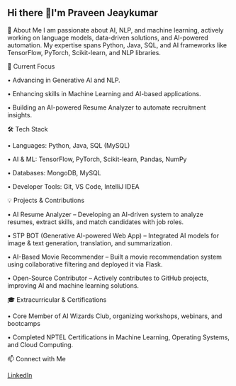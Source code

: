 ## Hi there 👋I'm Praveen Jeaykumar

🚀 About Me
I am passionate about AI, NLP, and machine learning, actively working on language models, data-driven solutions, and AI-powered automation. 
My expertise spans Python, Java, SQL, and AI frameworks like TensorFlow, PyTorch, Scikit-learn, and NLP libraries.

🔭 Current Focus

•	Advancing in Generative AI and NLP.

•	Enhancing skills in Machine Learning and AI-based applications.

•	Building an AI-powered Resume Analyzer to automate recruitment insights.

🛠️ Tech Stack

•	Languages: Python, Java, SQL (MySQL)

•	AI & ML: TensorFlow, PyTorch, Scikit-learn, Pandas, NumPy

•	Databases: MongoDB, MySQL

•	Developer Tools: Git, VS Code, IntelliJ IDEA

💡 Projects & Contributions

•	AI Resume Analyzer – Developing an AI-driven system to analyze resumes, extract skills, and match candidates with job roles.

•	STP BOT (Generative AI-powered Web App) – Integrated AI models for image & text generation, translation, and summarization.

•	AI-Based Movie Recommender – Built a movie recommendation system using collaborative filtering and deployed it via Flask.

•	Open-Source Contributor – Actively contributes to GitHub projects, improving AI and machine learning solutions.


🎓 Extracurricular & Certifications

•	Core Member of AI Wizards Club, organizing workshops, webinars, and bootcamps

•	Completed NPTEL Certifications in Machine Learning, Operating Systems, and Cloud Computing.

📫 Connect with Me

[Email]: (mclightning79@gmail.com)

[LinkedIn](linkedin.com/in/praveenjeyakumar)

    
